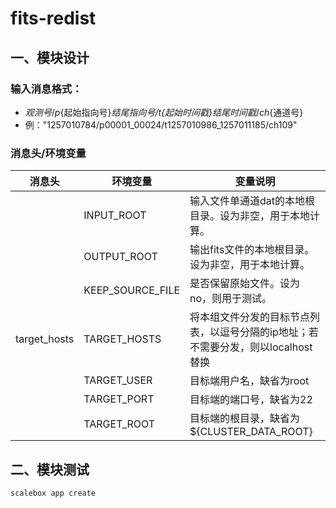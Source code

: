 # fits-redist

## 一、模块设计

### 输入消息格式：
  - ${观测号}/p${起始指向号}_${结尾指向号}/t${起始时间戳}_${结尾时间戳}/ch${通道号}
  - 例："1257010784/p00001_00024/t1257010986_1257011185/ch109"

### 消息头/环境变量

| 消息头        | 环境变量          | 变量说明                                         |
|------------- | ---------------- | ---------------------------------------------- |
|              | INPUT_ROOT       | 输入文件单通道dat的本地根目录。设为非空，用于本地计算。 |
|              | OUTPUT_ROOT      | 输出fits文件的本地根目录。设为非空，用于本地计算。     |
|              | KEEP_SOURCE_FILE | 是否保留原始文件。设为no，则用于测试。               |
| target_hosts | TARGET_HOSTS     | 将本组文件分发的目标节点列表，以逗号分隔的ip地址；若不需要分发，则以localhost替换 |
|              | TARGET_USER      | 目标端用户名，缺省为root                            |
|              | TARGET_PORT      | 目标端的端口号，缺省为22                            |
|              | TARGET_ROOT      | 目标端的根目录，缺省为${CLUSTER_DATA_ROOT}          |

## 二、模块测试

```sh
scalebox app create
```